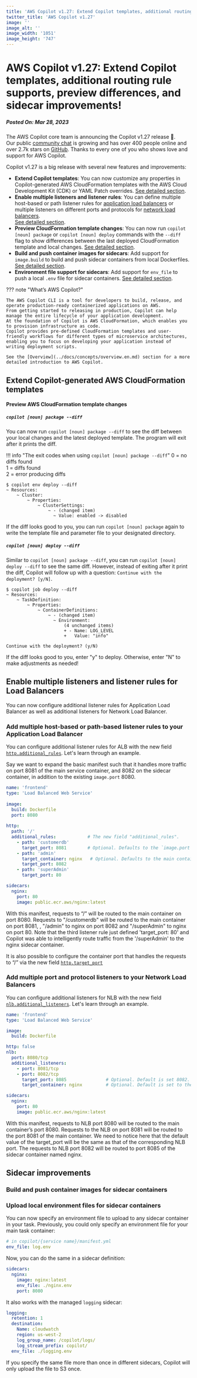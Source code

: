 ```yaml
---
title: 'AWS Copilot v1.27: Extend Copilot templates, additional routing rule supports, preview differences, and sidecar improvements!'
twitter_title: 'AWS Copilot v1.27'
image: ''
image_alt: ''
image_width: '1051'
image_height: '747'
---
```


# AWS Copilot v1.27: Extend Copilot templates, additional routing rule supports, preview differences, and sidecar improvements!
##### Posted On: Mar 28, 2023

The AWS Copilot core team is announcing the Copilot v1.27 release 🚀.  
Our public [сommunity сhat](https://app.gitter.im/#/room/#aws_copilot-cli:gitter.im) is growing and has over 400 people online and over 2.7k stars on [GitHub](http://github.com/aws/copilot-cli/).
Thanks to every one of you who shows love and support for AWS Copilot.

Copilot v1.27 is a big release with several new features and improvements:

- **Extend Copilot templates**: You can now customize any properties in Copilot-generated AWS CloudFormation templates 
with the AWS Cloud Development Kit (CDK) or YAML Patch overrides. [See detailed section](#extend-copilot-generated-aws-cloudformation-templates).
- **Enable multiple listeners and listener rules**: You can define multiple host-based or path listener rules for [application load balancers](../docs/manifest/lb-web-service.en.md#http)
or multiple listeners on different ports and protocols for [network load balancers](../docs/manifest/lb-web-service.en.md#nlb).  
  [See detailed section](#enable-multiple-listeners-and-listener-rules-for-load-balancers).
- **Preview CloudFormation template changes**: You can now run `copilot [noun] package` or `copilot [noun] deploy` commands with the `--diff` flag to show differences
  between the last deployed CloudFormation template and local changes. [See detailed section](#preview-aws-cloudformation-template-changes).
- **Build and push container images for sidecars**: Add support for `image.build` to build and push sidecar containers from local Dockerfiles. [See detailed section](#build-and-push-container-images-for-sidecar-containers).
- **Environment file support for sidecars**: Add support for `env_file` to push a local `.env` file for sidecar containers. [See detailed section](#upload-local-environment-files-for-sidecar-containers).

??? note "What’s AWS Copilot?"

    The AWS Copilot CLI is a tool for developers to build, release, and operate production-ready containerized applications on AWS.
    From getting started to releasing in production, Copilot can help manage the entire lifecycle of your application development.
    At the foundation of Copilot is AWS CloudFormation, which enables you to provision infrastructure as code.
    Copilot provides pre-defined CloudFormation templates and user-friendly workflows for different types of microservice architectures,
    enabling you to focus on developing your application instead of writing deployment scripts.

    See the [Overview](../docs/concepts/overview.en.md) section for a more detailed introduction to AWS Copilot.

## Extend Copilot-generated AWS CloudFormation templates

#### Preview AWS CloudFormation template changes

##### `copilot [noun] package --diff`

You can now run `copilot [noun] package --diff` to see the diff between your local changes and the latest deployed template. 
The program will exit after it prints the diff. 

!!! info "The exit codes when using `copilot [noun] package --diff`"
    0 = no diffs found  
    1 = diffs found  
    2 = error producing diffs


```console
$ copilot env deploy --diff
~ Resources:
    ~ Cluster:
        ~ Properties:
            ~ ClusterSettings:
                ~ - (changed item)
                  ~ Value: enabled -> disabled
```

If the diff looks good to you, you can run `copilot [noun] package` again to write the template file and parameter file
to your designated directory.


##### `copilot [noun] deploy --diff`

Similar to `copilot [noun] package --diff`, you can run `copilot [noun] deploy --diff` to see the same diff. 
However, instead of exiting after it print the diff, Copilot will follow up with a question: `Continue with the deployment? [y/N]`.

```console
$ copilot job deploy --diff
~ Resources:
    ~ TaskDefinition:
        ~ Properties:
            ~ ContainerDefinitions:
                ~ - (changed item)
                  ~ Environment:
                      (4 unchanged items)
                      + - Name: LOG_LEVEL
                      +   Value: "info"

Continue with the deployment? (y/N)
```

If the diff looks good to you, enter "y" to deploy. Otherwise, enter "N" to make adjustments as needed!


## Enable multiple listeners and listener rules for Load Balancers
You can now configure additional listener rules for Application Load Balancer as well as additional listeners for 
Network Load Balancer.

### Add multiple host-based or path-based listener rules to your Application Load Balancer
You can configure additional listener rules for ALB with the new field [`http.additional_rules`](../docs/manifest/lb-web-service.en.md#http-additional-rules). 
Let's learn through an example. 

Say we want to expand the basic manifest such that it handles more traffic on port 8081 of the main service container, and 8082 on the sidecar container, in addition to the existing `image.port` 8080.
```yaml
name: 'frontend'
type: 'Load Balanced Web Service'
 
image:
  build: Dockerfile
  port: 8080
  
http:
  path: '/'
  additional_rules:            # The new field "additional_rules".
    - path: 'customerdb'  
      target_port: 8081        # Optional. Defaults to the `image.port`.
    - path: 'admin'
      target_container: nginx   # Optional. Defaults to the main container. 
      target_port: 8082
    - path: 'superAdmin'   
      target_port: 80

sidecars:
  nginx:
    port: 80
    image: public.ecr.aws/nginx:latest
```
With this manifest, requests to “/” will be routed to the main container on port 8080. Requests to "/customerdb" will be routed to the main container on port 8081, 
, "/admin" to nginx on port 8082 and "/superAdmin" to nginx on port 80. Note that the third listener rule just defined 'target_port: 80' 
and Copilot was able to intelligently route traffic from the '/superAdmin' to the nginx sidecar container.

It is also possible to configure the container port that handles the requests to “/” via the new field [`http.target_port`](../docs/manifest/lb-web-service.en.md#http-target-port)

### Add multiple port and protocol listeners to your Network Load Balancers
You can configure additional listeners for NLB with the new field [`nlb.additional_listeners`](../docs/manifest/lb-web-service.en.md#nlb-additional-listeners).
Let's learn through an example.

```yaml
name: 'frontend'
type: 'Load Balanced Web Service'

image:
  build: Dockerfile

http: false
nlb:
  port: 8080/tcp
  additional_listeners:
    - port: 8081/tcp
    - port: 8082/tcp
      target_port: 8085               # Optional. Default is set 8082.
      target_container: nginx         # Optional. Default is set to the main container.

sidecars:
  nginx:
    port: 80
    image: public.ecr.aws/nginx:latest
```
With this manifest, requests to NLB port 8080 will be routed to the main container’s port 8080. 
Requests to the NLB on port 8081 will be routed to the port 8081 of the main container. 
We need to notice here that the default value of the target_port will be the same as that of the corresponding NLB port. 
The requests to NLB port 8082 will be routed to port 8085 of the sidecar container named nginx.

## Sidecar improvements

### Build and push container images for sidecar containers

### Upload local environment files for sidecar containers
You can now specify an environment file to upload to any sidecar container in your task.
Previously, you could only specify an environment file for your main task container: 

```yaml
# in copilot/{service name}/manifest.yml
env_file: log.env
```

Now, you can do the same in a sidecar definition:
```yaml
sidecars:
  nginx:
    image: nginx:latest
    env_file: ./nginx.env
    port: 8080
```

It also works with the managed `logging` sidecar:

```yaml
logging:
  retention: 1
  destination:
    Name: cloudwatch
    region: us-west-2
    log_group_name: /copilot/logs/
    log_stream_prefix: copilot/
  env_file: ./logging.env
```

If you specify the same file more than once in different sidecars, Copilot will only upload the file to S3 once.
